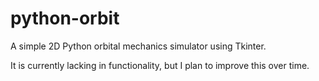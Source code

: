 # python-orbit
A simple 2D Python orbital mechanics simulator using Tkinter.

It is currently lacking in functionality, but I plan to improve this over time.
